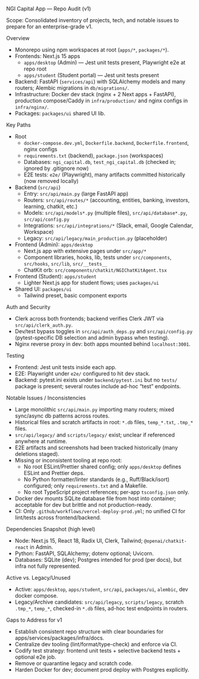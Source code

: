 NGI Capital App — Repo Audit (v1)

Scope: Consolidated inventory of projects, tech, and notable issues to prepare for an enterprise-grade v1.

Overview
- Monorepo using npm workspaces at root (`apps/*`, `packages/*`).
- Frontends: Next.js 15 apps
  - `apps/desktop` (Admin) — Jest unit tests present, Playwright e2e at repo root
  - `apps/student` (Student portal) — Jest unit tests present
- Backend: FastAPI (`services/api`) with SQLAlchemy models and many routers; Alembic migrations in `db/migrations/`.
- Infrastructure: Docker dev stack (nginx + 2 Next apps + FastAPI), production compose/Caddy in `infra/production/` and nginx configs in `infra/nginx/`.
- Packages: `packages/ui` shared UI lib.

Key Paths
- Root
  - `docker-compose.dev.yml`, `Dockerfile.backend`, `Dockerfile.frontend`, nginx configs
  - `requirements.txt` (backend), `package.json` (workspaces)
  - Databases: `ngi_capital.db`, `test_ngi_capital.db` (checked in; ignored by .gitignore now)
  - E2E tests: `e2e/` (Playwright), many artifacts committed historically (now removed locally)
- Backend (`src/api`)
  - Entry: `src/api/main.py` (large FastAPI app)
  - Routers: `src/api/routes/*` (accounting, entities, banking, investors, learning, chatkit, etc.)
  - Models: `src/api/models*.py` (multiple files), `src/api/database*.py`, `src/api/config.py`
  - Integrations: `src/api/integrations/*` (Slack, email, Google Calendar, Workspace)
  - Legacy: `src/api/legacy/main_production.py` (placeholder)
- Frontend (Admin): `apps/desktop`
  - Next.js app with extensive pages under `src/app/*`
  - Component libraries, hooks, lib, tests under `src/components`, `src/hooks`, `src/lib`, `src/__tests__`
  - ChatKit orb: `src/components/chatkit/NGIChatKitAgent.tsx`
- Frontend (Student): `apps/student`
  - Lighter Next.js app for student flows; uses `packages/ui`
- Shared UI: `packages/ui`
  - Tailwind preset, basic component exports

Auth and Security
- Clerk across both frontends; backend verifies Clerk JWT via `src/api/clerk_auth.py`.
- Dev/test bypass toggles in `src/api/auth_deps.py` and `src/api/config.py` (pytest-specific DB selection and admin bypass when testing).
- Nginx reverse proxy in dev: both apps mounted behind `localhost:3001`.

Testing
- Frontend: Jest unit tests inside each app.
- E2E: Playwright under `e2e/` configured to hit dev stack.
- Backend: pytest.ini exists under `backend/pytest.ini` but no `tests/` package is present; several routes include ad-hoc “test” endpoints.

Notable Issues / Inconsistencies
- Large monolithic `src/api/main.py` importing many routers; mixed sync/async db patterns across routes.
- Historical files and scratch artifacts in root: `*.db` files, `temp_*.txt`, `.tmp_*` files.
- `src/api/legacy/` and `scripts/legacy/` exist; unclear if referenced anywhere at runtime.
- E2E artifacts and screenshots had been tracked historically (many deletions staged).
- Missing or inconsistent tooling at repo root:
  - No root ESLint/Prettier shared config; only `apps/desktop` defines ESLint and Prettier deps.
  - No Python formatter/linter standards (e.g., Ruff/Black/isort) configured; only `requirements.txt` and a Makefile.
  - No root TypeScript project references; per-app `tsconfig.json` only.
- Docker dev mounts SQLite database file from host into container; acceptable for dev but brittle and not production-ready.
- CI: Only `.github/workflows/vercel-deploy-prod.yml`; no unified CI for lint/tests across frontend/backend.

Dependencies Snapshot (high level)
- Node: Next.js 15, React 18, Radix UI, Clerk, Tailwind; `@openai/chatkit-react` in Admin.
- Python: FastAPI, SQLAlchemy; dotenv optional; Uvicorn.
- Databases: SQLite (dev); Postgres intended for prod (per docs), but infra not fully represented.

Active vs. Legacy/Unused
- Active: `apps/desktop`, `apps/student`, `src/api`, `packages/ui`, `alembic`, dev docker compose.
- Legacy/Archive candidates: `src/api/legacy`, `scripts/legacy`, scratch `.tmp_*`, `temp_*`, checked-in `*.db` files, ad-hoc test endpoints in routers.

Gaps to Address for v1
- Establish consistent repo structure with clear boundaries for apps/services/packages/infra/docs.
- Centralize dev tooling (lint/format/type-check) and enforce via CI.
- Codify test strategy: frontend unit tests + selective backend tests + optional e2e job.
- Remove or quarantine legacy and scratch code.
- Harden Docker for dev; document prod deploy with Postgres explicitly.
